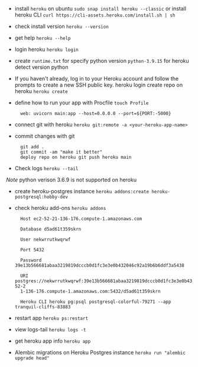 - install `heroku` on ubuntu `sudo snap install heroku --classic` or install heroku CLI `curl https://cli-assets.heroku.com/install.sh | sh`

- check install version `heroku --version`

- get help `heroku --help`

- login heroku `heroku login`

- create `runtime.txt` for specify python version `python-3.9.15` for heroku detect version python

- If you haven't already, log in to your Heroku account and follow the prompts to create a new SSH public key. heroku login create repo on heroku `heroku create`

- define how to run your app with Procfile `touch Profile`

		web: uvicorn main:app --host=0.0.0.0 --port=${PORT:-5000}

- connect git with heroku `heroku git:remote -a <your-heroku-app-name>`

- commit changes with git

		git add .
		git commit -am "make it better"
		deploy repo on heroku git push heroku main

- Check logs `heroku --tail`

*Note* python verison 3.6.9 is not supported on heroku

- create heroku-postgres instance `heroku addons:create heroku-postgresql:hobby-dev`

- check heroku add-ons `heroku addons`

		Host ec2-52-21-136-176.compute-1.amazonaws.com
		
		Database d5ad61t359skrn
		
		User nekwrrutkwqrwf
		
		Port 5432
		
		Password 39e13b566681abaa3219819dcccb0d1fc3e3e0b432046c92a19b6b6ddf3a5438
		
		URI postgres://nekwrrutkwqrwf:39e13b566681abaa3219819dcccb0d1fc3e3e0b432046c92a19b6b6ddf3a5438@ec2-52-2
		1-136-176.compute-1.amazonaws.com:5432/d5ad61t359skrn
		
		Heroku CLI heroku pg:psql postgresql-colorful-79271 --app tranquil-cliffs-83883

- restart app `heroku ps:restart`

- view logs-tail `heroku logs -t`

- get heroku app info `heroku app`

- Alembic migrations on Heroku Postgres instance `heroku run "alembic upgrade head"`